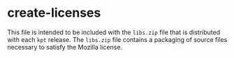 # create-licenses

This file is intended to be included with the `libs.zip` file that is
distributed with each `kpt` release. The `libs.zip` file contains a packaging of
source files necessary to satisfy the Mozilla license.
